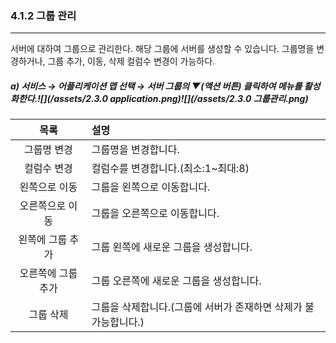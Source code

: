 ### 4.1.2   그룹 관리

---

서버에 대하여 그룹으로 관리한다. 해당 그룹에 서버를 생성할 수 있습니다. 그룹명을 변경하거나, 그룹 추가, 이동, 삭제 컬럼수 변경이 가능하다.

##### a\)    서비스 → 어플리케이션 맵 선택 → 서버 그룹의  ▼\(액션 버튼\) 클릭하여 메뉴를 활성화한다.![](/assets/2.3.0 application.png)![](/assets/2.3.0 그룹관리.png)

| 목록 | 설명 |
| :---: | :--- |
| 그룹명 변경 | 그룹명을 변경합니다. |
| 컬럼수 변경 | 컬럼수를 변경합니다.\(최소:1~최대:8\) |
| 왼쪽으로 이동 | 그룹을 왼쪽으로 이동합니다. |
| 오른쪽으로 이동 | 그룹을 오른쪽으로 이동합니다. |
| 왼쪽에 그룹 추가 | 그룹 왼쪽에 새로운 그룹을 생성합니다. |
| 오른쪽에 그룹 추가 | 그룹 오른쪽에 새로운 그룹을 생성합니다. |
| 그룹 삭제 | 그룹을 삭제합니다.\(그룹에 서버가 존재하면 삭제가 불가능합니다.\) |



